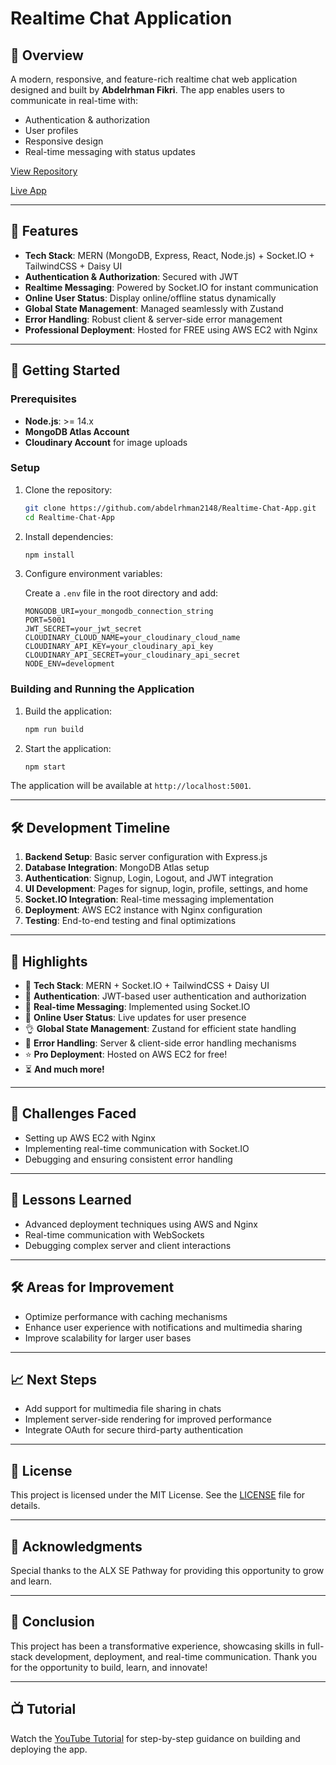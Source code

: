 # Realtime Chat Application


## 🌟 Overview
A modern, responsive, and feature-rich realtime chat web application designed and built by **Abdelrhman Fikri**. The app enables users to communicate in real-time with:

- Authentication & authorization
- User profiles
- Responsive design
- Real-time messaging with status updates

[View Repository](https://github.com/abdelrhman2148/Realtime-Chat-App)

[Live App](https://chitchatapp.abdelrhmanfikri.tech/)

---

## 🎯 Features

- **Tech Stack**: MERN (MongoDB, Express, React, Node.js) + Socket.IO + TailwindCSS + Daisy UI
- **Authentication & Authorization**: Secured with JWT
- **Realtime Messaging**: Powered by Socket.IO for instant communication
- **Online User Status**: Display online/offline status dynamically
- **Global State Management**: Managed seamlessly with Zustand
- **Error Handling**: Robust client & server-side error management
- **Professional Deployment**: Hosted for FREE using AWS EC2 with Nginx

---

## 🚀 Getting Started

### Prerequisites

- **Node.js**: >= 14.x
- **MongoDB Atlas Account**
- **Cloudinary Account** for image uploads

### Setup

1. Clone the repository:
   ```bash
   git clone https://github.com/abdelrhman2148/Realtime-Chat-App.git
   cd Realtime-Chat-App
   ```

2. Install dependencies:
   ```bash
   npm install
   ```

3. Configure environment variables:

   Create a `.env` file in the root directory and add:
   ```env
   MONGODB_URI=your_mongodb_connection_string
   PORT=5001
   JWT_SECRET=your_jwt_secret
   CLOUDINARY_CLOUD_NAME=your_cloudinary_cloud_name
   CLOUDINARY_API_KEY=your_cloudinary_api_key
   CLOUDINARY_API_SECRET=your_cloudinary_api_secret
   NODE_ENV=development
   ```

### Building and Running the Application

1. Build the application:
   ```bash
   npm run build
   ```

2. Start the application:
   ```bash
   npm start
   ```

The application will be available at `http://localhost:5001`.

---

## 🛠️ Development Timeline

1. **Backend Setup**: Basic server configuration with Express.js
2. **Database Integration**: MongoDB Atlas setup
3. **Authentication**: Signup, Login, Logout, and JWT integration
4. **UI Development**: Pages for signup, login, profile, settings, and home
5. **Socket.IO Integration**: Real-time messaging implementation
6. **Deployment**: AWS EC2 instance with Nginx configuration
7. **Testing**: End-to-end testing and final optimizations

---

## 🎃 Highlights

- 🌟 **Tech Stack**: MERN + Socket.IO + TailwindCSS + Daisy UI
- 🎃 **Authentication**: JWT-based user authentication and authorization
- 👾 **Real-time Messaging**: Implemented using Socket.IO
- 🚀 **Online User Status**: Live updates for user presence
- 👌 **Global State Management**: Zustand for efficient state handling
- 🐞 **Error Handling**: Server & client-side error handling mechanisms
- ⭐ **Pro Deployment**: Hosted on AWS EC2 for free!
- ⏳ **And much more!**

---

## 🤔 Challenges Faced

- Setting up AWS EC2 with Nginx
- Implementing real-time communication with Socket.IO
- Debugging and ensuring consistent error handling

---

## 📘 Lessons Learned

- Advanced deployment techniques using AWS and Nginx
- Real-time communication with WebSockets
- Debugging complex server and client interactions

---

## 🛠️ Areas for Improvement

- Optimize performance with caching mechanisms
- Enhance user experience with notifications and multimedia sharing
- Improve scalability for larger user bases

---

## 📈 Next Steps

- Add support for multimedia file sharing in chats
- Implement server-side rendering for improved performance
- Integrate OAuth for secure third-party authentication

---

## 📜 License
This project is licensed under the MIT License. See the [LICENSE](LICENSE) file for details.

---

## 🙌 Acknowledgments
Special thanks to the ALX SE Pathway for providing this opportunity to grow and learn.

---

## 🌟 Conclusion
This project has been a transformative experience, showcasing skills in full-stack development, deployment, and real-time communication. Thank you for the opportunity to build, learn, and innovate!

---

## 📺 Tutorial
Watch the [YouTube Tutorial](https://youtu.be/F4TyMFqIMj0) for step-by-step guidance on building and deploying the app.
